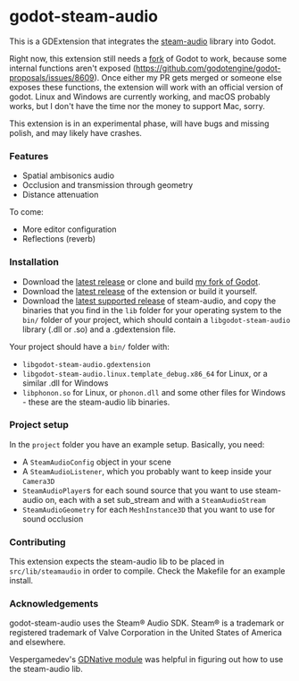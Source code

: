 # godot-steam-audio
This is a GDExtension that integrates the [steam-audio](https://valvesoftware.github.io/steam-audio/) library into Godot.

Right now, this extension still needs a [fork](https://github.com/stechyo/godot) of Godot to work, because
some internal functions aren't exposed (https://github.com/godotengine/godot-proposals/issues/8609). Once
either my PR gets merged or someone else exposes these functions, the extension will work with an official
version of godot. Linux and Windows are currently working, and macOS probably works, but I don't have the time
nor the money to support Mac, sorry.

This extension is in an experimental phase, will have bugs and missing polish, and may likely have
crashes.

### Features 
 - Spatial ambisonics audio 
 - Occlusion and transmission through geometry 
 - Distance attenuation

 To come: 
 - More editor configuration
 - Reflections (reverb)

### Installation
 - Download the [latest release](https://github.com/stechyo/godot/releases/tag/steam-audio) or clone and build [my fork of Godot](https://github.com/stechyo/godot/tree/4.2-gdext/audio-stream-funcs).
 - Download the [latest release](https://github.com/stechyo/godot-steam-audio/releases) of the extension or build it yourself.
 - Download the [latest supported release](https://github.com/ValveSoftware/steam-audio/releases/tag/v4.5.0) of steam-audio, and copy the binaries 
   that you find in the `lib` folder for your operating system to the `bin/` folder of your project, which 
   should contain a `libgodot-steam-audio` library (.dll or .so) and a .gdextension file.

Your project should have a `bin/` folder with:
 - `libgodot-steam-audio.gdextension`
 - `libgodot-steam-audio.linux.template_debug.x86_64` for Linux, or a similar .dll for Windows
 - `libphonon.so` for Linux, or `phonon.dll` and some other files for Windows - these are the steam-audio lib
   binaries.

### Project setup
In the `project` folder you have an example setup. Basically, you need:
 - A `SteamAudioConfig` object in your scene
 - A `SteamAudioListener`, which you probably want to keep inside your `Camera3D`
 - `SteamAudioPlayer`s for each sound source that you want to use steam-audio on, each with a set sub_stream
   and with a `SteamAudioStream`
 - `SteamAudioGeometry` for each `MeshInstance3D` that you want to use for sound occlusion

### Contributing 
This extension expects the steam-audio lib to be placed in `src/lib/steamaudio` in order to compile.
Check the Makefile for an example install.

### Acknowledgements
godot-steam-audio uses the Steam® Audio SDK. Steam® is a trademark or registered trademark of Valve
Corporation in the United States of America and elsewhere.  

Vespergamedev's [GDNative module](https://github.com/vespergamedev/godot_steamaudio) was helpful in figuring
out how to use the steam-audio lib.
